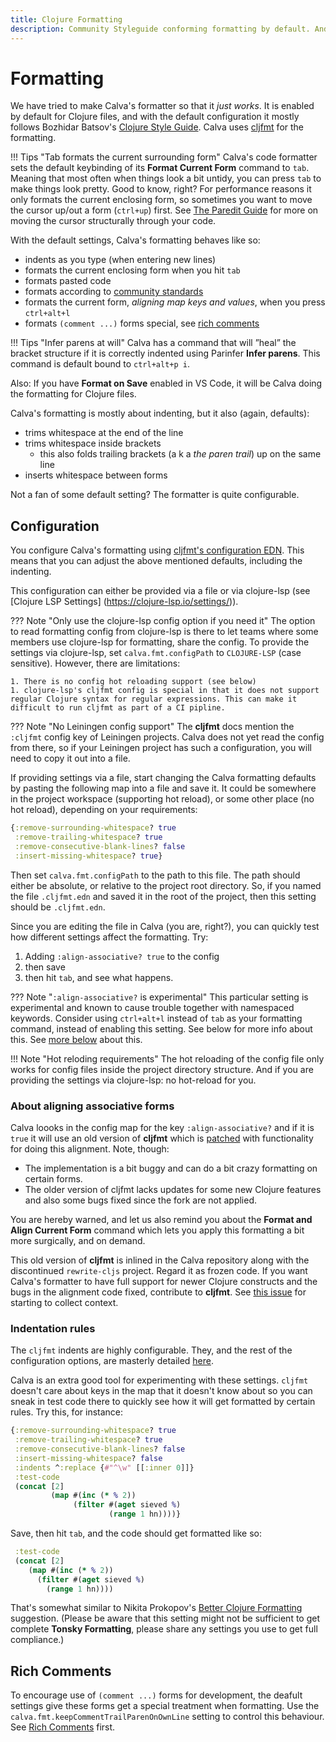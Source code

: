```yaml
---
title: Clojure Formatting
description: Community Styleguide conforming formatting by default. And it just works.
---
```


# Formatting

We have tried to make Calva's formatter so that it _just works_. It is enabled by default for Clojure files, and with the default configuration it mostly follows Bozhidar Batsov's [Clojure Style Guide](https://github.com/bbatsov/clojure-style-guide). Calva uses [cljfmt](https://github.com/weavejester/cljfmt) for the formatting.

!!! Tips "Tab formats the current surrounding form"
    Calva's code formatter sets the default keybinding of its **Format Current Form** command to `tab`. Meaning that most often when things look a bit untidy, you can press `tab` to make things look pretty. Good to know, right? For performance reasons it only formats the current enclosing form, so sometimes you want to move the cursor up/out a form (`ctrl+up`) first. See [The Paredit Guide](paredit.md) for more on moving the cursor structurally through your code.

With the default settings, Calva's formatting behaves like so:

-   indents as you type (when entering new lines)
-   formats the current enclosing form when you hit `tab`
-   formats pasted code
-   formats according to [community standards](https://github.com/bbatsov/clojure-style-guide)
-   formats the current form, _aligning map keys and values_, when you press `ctrl+alt+l`
-   formats `(comment ...)` forms special, see [rich comments](#rich-comments)

!!! Tips "Infer parens at will"
    Calva has a command that will ”heal” the bracket structure if it is correctly indented using Parinfer **Infer parens**. This command is default bound to `ctrl+alt+p i`.

Also: If you have **Format on Save** enabled in VS Code, it will be Calva doing the formatting for Clojure files.

Calva's formatting is mostly about indenting, but it also (again, defaults):

-   trims whitespace at the end of the line
-   trims whitespace inside brackets
    -   this also folds trailing brackets (a k a _the paren trail_) up on the same line
-   inserts whitespace between forms

Not a fan of some default setting? The formatter is quite configurable.

## Configuration

You configure Calva's formatting using [cljfmt's configuration EDN](https://github.com/weavejester/cljfmt#configuration). This means that you can adjust the above mentioned defaults, including the indenting.

This configuration can either be provided via a file or via clojure-lsp (see [Clojure LSP Settings]
(https://clojure-lsp.io/settings/)).

??? Note "Only use the clojure-lsp config option if you need it"
    The option to read formatting config from clojure-lsp is there to let teams where some members use clojure-lsp for formatting, share the config. To provide the settings via clojure-lsp, set `calva.fmt.configPath` to `CLOJURE-LSP` (case sensitive). However, there are limitations:
    
    1. There is no config hot reloading support (see below)
    1. clojure-lsp's cljfmt config is special in that it does not support regular Clojure syntax for regular expressions. This can make it difficult to run cljfmt as part of a CI pipline.

??? Note "No Leiningen config support"
    The **cljfmt** docs mention the `:cljfmt` config key of Leiningen projects. Calva does not yet read the config from there, so if your Leiningen project has such a configuration, you will need to copy it out into a file.

If providing settings via a file, start changing the Calva formatting defaults by pasting the following map into a file and save it. It could be somewhere in the project workspace (supporting hot reload), or some other place (no hot reload), depending on your requirements:

```clojure
{:remove-surrounding-whitespace? true
 :remove-trailing-whitespace? true
 :remove-consecutive-blank-lines? false
 :insert-missing-whitespace? true}
```

Then set `calva.fmt.configPath` to the path to this file. The path should either be absolute, or relative to the project root directory. So, if you named the file `.cljfmt.edn` and saved it in the root of the project, then this setting should be `.cljfmt.edn`.

Since you are editing the file in Calva (you are, right?), you can quickly test how different settings affect the formatting. Try:

1. Adding `:align-associative? true` to the config
2. then save
3. then hit `tab`, and see what happens.

??? Note "`:align-associative?` is experimental"
    This particular setting is experimental and known to cause trouble together with namespaced keywords. Consider using `ctrl+alt+l` instead of `tab` as your formatting command, instead of enabling this setting. See below for more info about this. See [more below](#about-aligning-associative-forms) about this.

!!! Note "Hot reloding requirements"
    The hot reloading of the config file only works for config files inside the project directory structure. And if you are providing the settings via clojure-lsp: no hot-reload for you.

### About aligning associative forms

Calva loooks in the config map for the key `:align-associative?` and if it is `true` it will use an old version of **cljfmt** which is [patched](https://github.com/weavejester/cljfmt/pull/77) with functionality for doing this alignment. Note, though:

* The implementation is a bit buggy and can do a bit crazy formatting on certain forms.
* The older version of cljfmt lacks updates for some new Clojure features and also some bugs fixed since the fork are not applied.

You are hereby warned, and let us also remind you about the **Format and Align Current Form** command which lets you apply this formatting a bit more surgically, and on demand.

This old version of **cljfmt** is inlined in the Calva repository along with the discontinued `rewrite-cljs` project. Regard it as frozen code. If you want Calva's formatter to have full support for newer Clojure constructs and the bugs in the alignment code fixed, contribute to **cljfmt**. See [this issue](https://github.com/weavejester/cljfmt/issues/36) for starting to collect context.

### Indentation rules

The `cljfmt` indents are highly configurable. They, and the rest of the configuration options, are masterly detailed [here](https://github.com/weavejester/cljfmt#configuration).

Calva is an extra good tool for experimenting with these settings. `cljfmt` doesn't care about keys in the map that it doesn't know about so you can sneak in test code there to quickly see how it will get formatted by certain rules. Try this, for instance:

```clojure
{:remove-surrounding-whitespace? true
 :remove-trailing-whitespace? true
 :remove-consecutive-blank-lines? false
 :insert-missing-whitespace? false
 :indents ^:replace {#"^\w" [[:inner 0]]}
 :test-code
 (concat [2]
         (map #(inc (* % 2))
              (filter #(aget sieved %)
                      (range 1 hn))))}
```

Save, then hit `tab`, and the code should get formatted like so:

```clojure
 :test-code
 (concat [2]
    (map #(inc (* % 2))
      (filter #(aget sieved %)
        (range 1 hn))))
```

That's somewhat similar to Nikita Prokopov's [Better Clojure Formatting](https://tonsky.me/blog/clojurefmt/) suggestion. (Please be aware that this setting might not be sufficient to get complete **Tonsky Formatting**, please share any settings you use to get full compliance.)

## Rich Comments

To encourage use of `(comment ...)` forms for development, the deafult settings give these forms get a special treatment when formatting. Use the `calva.fmt.keepCommentTrailParenOnOwnLine` setting to control this behaviour. See [Rich Comments](rich-comments.md) first.
